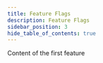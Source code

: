 ```yaml
---
title: Feature Flags
description: Feature Flags
sidebar_position: 3
hide_table_of_contents: true
---
```



Content of the first feature